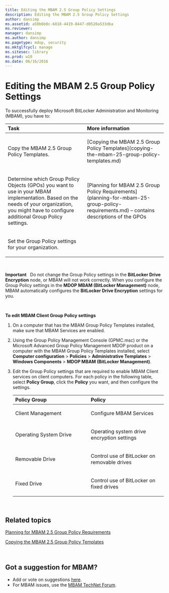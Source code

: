 ```yaml
---
title: Editing the MBAM 2.5 Group Policy Settings
description: Editing the MBAM 2.5 Group Policy Settings
author: dansimp
ms.assetid: a50b6b0c-6818-4419-8447-d0520a533dba
ms.reviewer: 
manager: dansimp
ms.author: dansimp
ms.pagetype: mdop, security
ms.mktglfcycl: manage
ms.sitesec: library
ms.prod: w10
ms.date: 06/16/2016
---
```



# Editing the MBAM 2.5 Group Policy Settings


To successfully deploy Microsoft BitLocker Administration and Monitoring (MBAM), you have to:

<table>
<colgroup>
<col width="50%" />
<col width="50%" />
</colgroup>
<thead>
<tr class="header">
<th align="left">Task</th>
<th align="left">More information</th>
</tr>
</thead>
<tbody>
<tr class="odd">
<td align="left"><p>Copy the MBAM 2.5 Group Policy Templates.</p></td>
<td align="left"><p>[Copying the MBAM 2.5 Group Policy Templates](copying-the-mbam-25-group-policy-templates.md)</p></td>
</tr>
<tr class="even">
<td align="left"><p>Determine which Group Policy Objects (GPOs) you want to use in your MBAM implementation. Based on the needs of your organization, you might have to configure additional Group Policy settings.</p></td>
<td align="left"><p>[Planning for MBAM 2.5 Group Policy Requirements](planning-for-mbam-25-group-policy-requirements.md) – contains descriptions of the GPOs</p></td>
</tr>
<tr class="odd">
<td align="left"><p>Set the Group Policy settings for your organization.</p></td>
<td align="left"><p></p></td>
</tr>
</tbody>
</table>

 

**Important**  
Do not change the Group Policy settings in the **BitLocker Drive Encryption** node, or MBAM will not work correctly. When you configure the Group Policy settings in the **MDOP MBAM (BitLocker Management)** node, MBAM automatically configures the **BitLocker Drive Encryption** settings for you.

 

**To edit MBAM Client Group Policy settings**

1.  On a computer that has the MBAM Group Policy Templates installed, make sure that MBAM Services are enabled.

2.  Using the Group Policy Management Console (GPMC.msc) or the Microsoft Advanced Group Policy Management MDOP product on a computer with the MBAM Group Policy Templates installed, select **Computer configuration** &gt; **Policies** &gt; **Administrative Templates** &gt; **Windows Components** &gt; **MDOP MBAM (BitLocker Management)**.

3.  Edit the Group Policy settings that are required to enable MBAM Client services on client computers. For each policy in the following table, select **Policy Group**, click the **Policy** you want, and then configure the settings.

    <table>
    <colgroup>
    <col width="50%" />
    <col width="50%" />
    </colgroup>
    <thead>
    <tr class="header">
    <th align="left">Policy Group</th>
    <th align="left">Policy</th>
    </tr>
    </thead>
    <tbody>
    <tr class="odd">
    <td align="left"><p>Client Management</p></td>
    <td align="left"><p>Configure MBAM Services</p></td>
    </tr>
    <tr class="even">
    <td align="left"><p>Operating System Drive</p></td>
    <td align="left"><p>Operating system drive encryption settings</p></td>
    </tr>
    <tr class="odd">
    <td align="left"><p>Removable Drive</p></td>
    <td align="left"><p>Control use of BitLocker on removable drives</p></td>
    </tr>
    <tr class="even">
    <td align="left"><p>Fixed Drive</p></td>
    <td align="left"><p>Control use of BitLocker on fixed drives</p></td>
    </tr>
    </tbody>
    </table>

     

## Related topics


[Planning for MBAM 2.5 Group Policy Requirements](planning-for-mbam-25-group-policy-requirements.md)

[Copying the MBAM 2.5 Group Policy Templates](copying-the-mbam-25-group-policy-templates.md)

 
## Got a suggestion for MBAM?
- Add or vote on suggestions [here](http://mbam.uservoice.com/forums/268571-microsoft-bitlocker-administration-and-monitoring). 
- For MBAM issues, use the [MBAM TechNet Forum](https://social.technet.microsoft.com/Forums/home?forum=mdopmbam).
 





